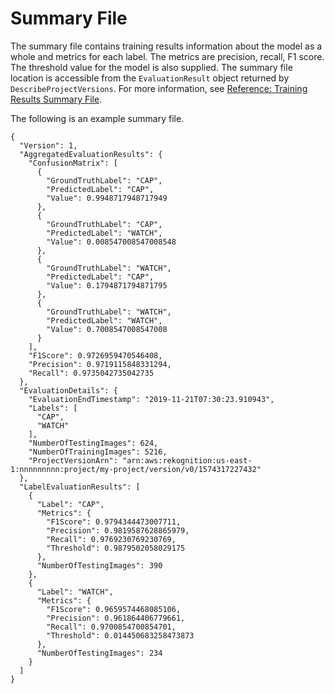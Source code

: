 # Summary File<a name="tr-summary-file-api"></a>

The summary file contains training results information about the model as a whole and metrics for each label\. The metrics are precision, recall, F1 score\. The threshold value for the model is also supplied\. The summary file location is accessible from the `EvaluationResult` object returned by `DescribeProjectVersions`\. For more information, see [Reference: Training Results Summary File](tr-summary-file.md)\.

The following is an example summary file\.

```
{
  "Version": 1,
  "AggregatedEvaluationResults": {
    "ConfusionMatrix": [
      {
        "GroundTruthLabel": "CAP",
        "PredictedLabel": "CAP",
        "Value": 0.9948717948717949
      },
      {
        "GroundTruthLabel": "CAP",
        "PredictedLabel": "WATCH",
        "Value": 0.008547008547008548
      },
      {
        "GroundTruthLabel": "WATCH",
        "PredictedLabel": "CAP",
        "Value": 0.1794871794871795
      },
      {
        "GroundTruthLabel": "WATCH",
        "PredictedLabel": "WATCH",
        "Value": 0.7008547008547008
      }
    ],
    "F1Score": 0.9726959470546408,
    "Precision": 0.9719115848331294,
    "Recall": 0.9735042735042735
  },
  "EvaluationDetails": {
    "EvaluationEndTimestamp": "2019-11-21T07:30:23.910943",
    "Labels": [
      "CAP",
      "WATCH"
    ],
    "NumberOfTestingImages": 624,
    "NumberOfTrainingImages": 5216,
    "ProjectVersionArn": "arn:aws:rekognition:us-east-1:nnnnnnnnn:project/my-project/version/v0/1574317227432"
  },
  "LabelEvaluationResults": [
    {
      "Label": "CAP",
      "Metrics": {
        "F1Score": 0.9794344473007711,
        "Precision": 0.9819587628865979,
        "Recall": 0.9769230769230769,
        "Threshold": 0.9879502058029175
      },
      "NumberOfTestingImages": 390
    },
    {
      "Label": "WATCH",
      "Metrics": {
        "F1Score": 0.9659574468085106,
        "Precision": 0.961864406779661,
        "Recall": 0.9700854700854701,
        "Threshold": 0.014450683258473873
      },
      "NumberOfTestingImages": 234
    }
  ]
}
```